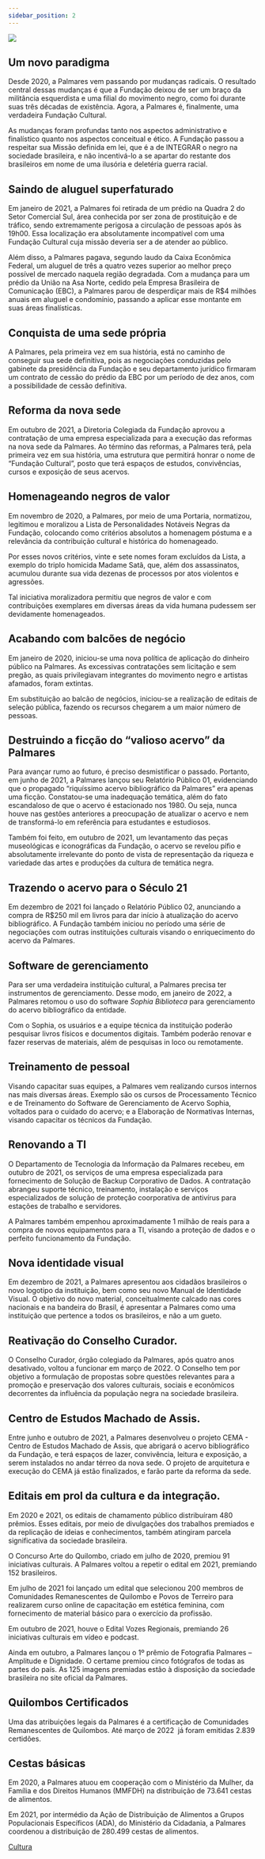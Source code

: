```yaml
---
sidebar_position: 2
---
```

![ ](https://blogger.googleusercontent.com/img/a/AVvXsEjwM4lOyS2RmKO-KvP7vvbGNGHhm4_7STBxOgUeO9nSJr5L717Fi3zcRL90Xb-khwWJCW1CcW-Xy17vb_1CLZZTypsdG2kJYkKdSHbq5FQgnf2FRW-58a9k8sT1853j_rjOoSVIod8lNe1uyET0Ma6FlNzyw0ys8XgWa-n9onCIZ9PFSNnnXGr_bu4U=s1080)

## Um novo paradigma

Desde 2020, a Palmares vem passando por mudanças radicais. O resultado central dessas mudanças é que a Fundação deixou de ser um braço da militância esquerdista e uma filial do movimento negro, como foi durante suas três décadas de existência. Agora, a Palmares é, finalmente, uma verdadeira Fundação Cultural.

As mudanças foram profundas tanto nos aspectos administrativo e finalístico quanto nos aspectos conceitual e ético. A Fundação passou a respeitar sua Missão definida em lei, que é a de INTEGRAR o negro na sociedade brasileira, e não incentivá-lo a se apartar do restante dos brasileiros em nome de uma ilusória e deletéria guerra racial.

## Saindo de aluguel superfaturado

Em janeiro de 2021, a Palmares foi retirada de um prédio na Quadra 2 do Setor Comercial Sul, área conhecida por ser zona de prostituição e de tráfico, sendo extremamente perigosa a circulação de pessoas após às 19h00. Essa localização era absolutamente incompatível com uma Fundação Cultural cuja missão deveria ser a de atender ao público.

Além disso, a Palmares pagava, segundo laudo da Caixa Econômica Federal, um aluguel de três a quatro vezes superior ao melhor preço possível de mercado naquela região degradada. Com a mudança para um prédio da União na Asa Norte, cedido pela Empresa Brasileira de Comunicação (EBC), a Palmares parou de desperdiçar mais de R$4 milhões anuais em aluguel e condomínio, passando a aplicar esse montante em suas áreas finalísticas.

## Conquista de uma sede própria

A Palmares, pela primeira vez em sua história, está no caminho de conseguir sua sede definitiva, pois as negociações conduzidas pelo gabinete da presidência da Fundação e seu departamento jurídico firmaram um contrato de cessão do prédio da EBC por um período de dez anos, com a possibilidade de cessão definitiva.

## Reforma da nova sede

Em outubro de 2021, a Diretoria Colegiada da Fundação aprovou a contratação de uma empresa especializada para a execução das reformas na nova sede da Palmares. Ao término das reformas, a Palmares terá, pela primeira vez em sua história, uma estrutura que permitirá honrar o nome de “Fundação Cultural”, posto que terá espaços de estudos, convivências, cursos e exposição de seus acervos.

## Homenageando negros de valor

Em novembro de 2020, a Palmares, por meio de uma Portaria, normatizou, legitimou e moralizou a Lista de Personalidades Notáveis Negras da Fundação, colocando como critérios absolutos a homenagem póstuma e a relevância da contribuição cultural e histórica do homenageado.

Por esses novos critérios, vinte e sete nomes foram excluídos da Lista, a exemplo do triplo homicida Madame Satã, que, além dos assassinatos, acumulou durante sua vida dezenas de processos por atos violentos e agressões.

Tal iniciativa moralizadora permitiu que negros de valor e com contribuições exemplares em diversas áreas da vida humana pudessem ser devidamente homenageados.

## Acabando com balcões de negócio

Em janeiro de 2020, iniciou-se uma nova política de aplicação do dinheiro público na Palmares. As excessivas contratações sem licitação e sem pregão, as quais privilegiavam integrantes do movimento negro e artistas afamados, foram extintas.

Em substituição ao balcão de negócios, iniciou-se a realização de editais de seleção pública, fazendo os recursos chegarem a um maior número de pessoas.

## Destruindo a ficção do “valioso acervo” da Palmares

Para avançar rumo ao futuro, é preciso desmistificar o passado. Portanto, em junho de 2021, a Palmares lançou seu Relatório Público 01, evidenciando que o propagado “riquíssimo acervo bibliográfico da Palmares” era apenas uma ficção. Constatou-se uma inadequação temática, além do fato escandaloso de que o acervo é estacionado nos 1980. Ou seja, nunca houve nas gestões anteriores a preocupação de atualizar o acervo e nem de transformá-lo em referência para estudantes e estudiosos.

Também foi feito, em outubro de 2021, um levantamento das peças museológicas e iconográficas da Fundação, o acervo se revelou pífio e absolutamente irrelevante do ponto de vista de representação da riqueza e variedade das artes e produções da cultura de temática negra.  

## Trazendo o acervo para o Século 21

Em dezembro de 2021 foi lançado o Relatório Público 02, anunciando a compra de R$250 mil em livros para dar início à atualização do acervo bibliográfico. A Fundação também iniciou no período uma série de negociações com outras instituições culturais visando o enriquecimento do acervo da Palmares.

## Software de gerenciamento

Para ser uma verdadeira instituição cultural, a Palmares precisa ter instrumentos de gerenciamento. Desse modo, em janeiro de 2022, a Palmares retomou o uso do software _Sophia Biblioteca_ para gerenciamento do acervo bibliográfico da entidade.

Com o Sophia, os usuários e a equipe técnica da instituição poderão pesquisar livros físicos e documentos digitais. Também poderão renovar e fazer reservas de materiais, além de pesquisas in loco ou remotamente.

## Treinamento de pessoal

Visando capacitar suas equipes, a Palmares vem realizando cursos internos nas mais diversas áreas. Exemplo são os cursos de Processamento Técnico e de Treinamento do Software de Gerenciamento de Acervo Sophia, voltados para o cuidado do acervo; e a Elaboração de Normativas Internas, visando capacitar os técnicos da Fundação.

## Renovando a TI

O Departamento de Tecnologia da Informação da Palmares recebeu, em outubro de 2021, os serviços de uma empresa especializada para fornecimento de Solução de Backup Corporativo de Dados. A contratação abrangeu suporte técnico, treinamento, instalação e serviços especializados de solução de proteção coorporativa de antivírus para estações de trabalho e servidores.

A Palmares também empenhou aproximadamente 1 milhão de reais para a compra de novos equipamentos para a TI, visando a proteção de dados e o perfeito funcionamento da Fundação.

## Nova identidade visual

Em dezembro de 2021, a Palmares apresentou aos cidadãos brasileiros o novo logotipo da instituição, bem como seu novo Manual de Identidade Visual. O objetivo do novo material, conceitualmente calcado nas cores nacionais e na bandeira do Brasil, é apresentar a Palmares como uma instituição que pertence a todos os brasileiros, e não a um gueto.

## Reativação do Conselho Curador. 

O Conselho Curador, órgão colegiado da Palmares, após quatro anos desativado, voltou a funcionar em março de 2022. O Conselho tem por objetivo a formulação de propostas sobre questões relevantes para a promoção e preservação dos valores culturais, sociais e econômicos decorrentes da influência da população negra na sociedade brasileira.

## Centro de Estudos Machado de Assis. 

Entre junho e outubro de 2021, a Palmares desenvolveu o projeto CEMA - Centro de Estudos Machado de Assis, que abrigará o acervo bibliográfico da Fundação, e terá espaços de lazer, convivência, leitura e exposição, a serem instalados no andar térreo da nova sede. O projeto de arquitetura e execução do CEMA já estão finalizados, e farão parte da reforma da sede.

## Editais em prol da cultura e da integração. 

Em 2020 e 2021, os editais de chamamento público distribuíram 480 prêmios. Esses editais, por meio de divulgações dos trabalhos premiados e da replicação de ideias e conhecimentos, também atingiram parcela significativa da sociedade brasileira.

O Concurso Arte do Quilombo, criado em julho de 2020, premiou 91 iniciativas culturais. A Palmares voltou a repetir o edital em 2021, premiando 152 brasileiros.

Em julho de 2021 foi lançado um edital que selecionou 200 membros de Comunidades Remanescentes de Quilombo e Povos de Terreiro para realizarem curso online de capacitação em estética feminina, com fornecimento de material básico para o exercício da profissão.

Em outubro de 2021, houve o Edital Vozes Regionais, premiando 26 iniciativas culturais em vídeo e podcast.

Ainda em outubro, a Palmares lançou o 1º prêmio de Fotografia Palmares – Amplitude e Dignidade. O certame premiou cinco fotógrafos de todas as partes do país. As 125 imagens premiadas estão à disposição da sociedade brasileira no site oficial da Palmares.

## Quilombos Certificados

Uma das atribuições legais da Palmares é a certificação de Comunidades Remanescentes de Quilombos. Até março de 2022  já foram emitidas 2.839 certidões.

## Cestas básicas

Em 2020, a Palmares atuou em cooperação com o Ministério da Mulher, da Família e dos Direitos Humanos (MMFDH) na distribuição de 73.641 cestas de alimentos.

Em 2021, por intermédio da Ação de Distribuição de Alimentos a Grupos Populacionais Específicos (ADA), do Ministério da Cidadania, a Palmares coordenou a distribuição de 280.499 cestas de alimentos.

[Cultura](https://www.entregasdogoverno.com/search/label/Cultura)